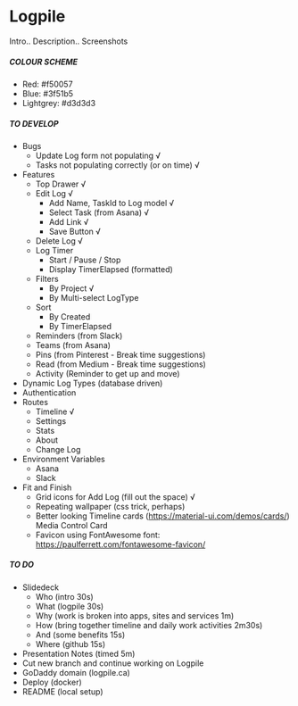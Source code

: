 # Logpile

Intro.. Description.. Screenshots

##### COLOUR SCHEME

- Red: #f50057
- Blue: #3f51b5
- Lightgrey: #d3d3d3

##### TO DEVELOP

* Bugs
  - Update Log form not populating √ 
  - Tasks not populating correctly (or on time) √
* Features
  - Top Drawer √
  - Edit Log √
    - Add Name, TaskId to Log model √ 
    - Select Task (from Asana) √
    - Add Link √
    - Save Button √
  - Delete Log √
  - Log Timer
    - Start / Pause / Stop
    - Display TimerElapsed (formatted)
  - Filters
    - By Project √
    - By Multi-select LogType
  - Sort
    - By Created
    - By TimerElapsed
  - Reminders (from Slack)
  - Teams (from Asana)
  - Pins (from Pinterest - Break time suggestions)
  - Read (from Medium - Break time suggestions)
  - Activity (Reminder to get up and move)
* Dynamic Log Types (database driven)
* Authentication
* Routes
  - Timeline √
  - Settings
  - Stats
  - About
  - Change Log
* Environment Variables
  - Asana
  - Slack
* Fit and Finish
  - Grid icons for Add Log (fill out the space) √
  - Repeating wallpaper (css trick, perhaps)
  - Better looking Timeline cards (https://material-ui.com/demos/cards/) Media Control Card
  - Favicon using FontAwesome font: https://paulferrett.com/fontawesome-favicon/

##### TO DO

* Slidedeck
  - Who (intro 30s)
  - What (logpile 30s)
  - Why (work is broken into apps, sites and services 1m)
  - How (bring together timeline and daily work activities 2m30s)
  - And (some benefits 15s)
  - Where (github 15s)
* Presentation Notes (timed 5m)
* Cut new branch and continue working on Logpile
* GoDaddy domain (logpile.ca)
* Deploy (docker)
* README (local setup)